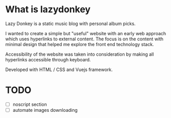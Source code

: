 # What is lazydonkey
Lazy Donkey is a static music blog with personal album picks.

I wanted to create a simple but "useful" website with an early web
approach which uses hyperlinks to external content.
The focus is on the content with minimal design that helped me explore
the front end technology stack.

Accessibility of the website was taken into consideration by making all
hyperlinks accessible through keyboard.

Developed with HTML / CSS and Vuejs framework.

# TODO
- [ ] noscript section
- [ ] automate images downloading
